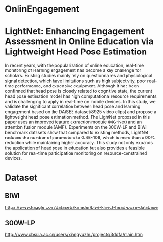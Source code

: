 # OnlinEngagement

# LightNet: Enhancing Engagement Assessment in Online Education via Lightweight Head Pose Estimation


In recent years, with the popularization of online education, real-time monitoring
of learning engagement has become a key challenge for scholars. Existing studies 
mainly rely on questionnaires and physiological signal detection, which have
limitations such as high subjectivity, poor real-time performance, and expensive
equipment. Although it has been confirmed that head pose is closely related to
cognitive state, the current head pose estimation model has high computational
resource requirements and is challenging to apply in real-time on mobile devices.
In this study, we validate the significant correlation between head pose and learning 
engagement based on the DAiSEE dataset(8925 video clips) and propose a
lightweight head pose estimation method. The LightNet proposed in this paper
uses an improved feature extraction module (MG-Net) and an attention fusion
module (AMF). Experiments on the 300W-LP and BIWI benchmark datasets
show that compared to existing methods, LightNet reduces the number of parameters 
to 0.45×106, which is more than a 90% reduction while maintaining higher
accuracy. This study not only expands the application of head pose in education 
but also provides a feasible solution for real-time participation monitoring
on resource-constrained devices.


# Dataset
## BIWI 
  https://www.kaggle.com/datasets/kmader/biwi-kinect-head-pose-database 
## 300W-LP 
  http://www.cbsr.ia.ac.cn/users/xiangyuzhu/projects/3ddfa/main.htm


